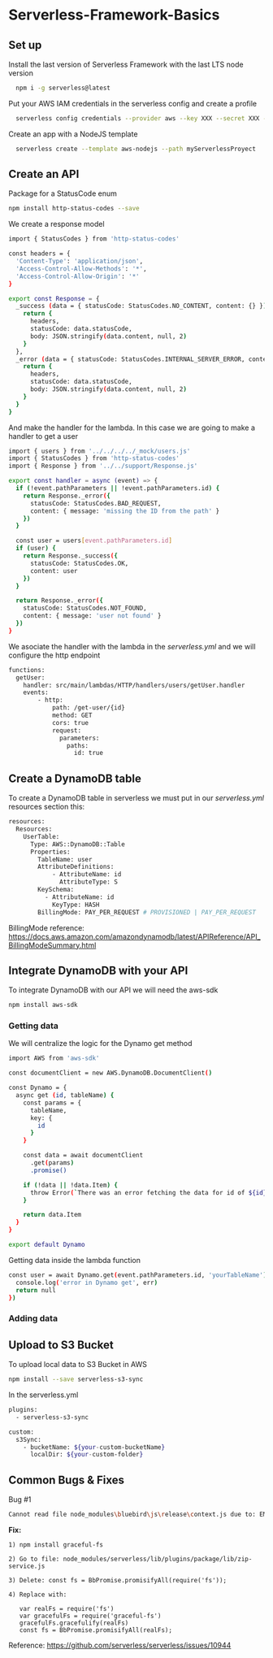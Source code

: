 # Serverless-Framework-Basics

## Set up

Install the last version of Serverless Framework with the last LTS node version
```bash
  npm i -g serverless@latest
```

Put your AWS IAM credentials in the serverless config and create a profile
```bash
  serverless config credentials --provider aws --key XXX --secret XXX --profile ProfileName
```

Create an app with a NodeJS template
```bash
  serverless create --template aws-nodejs --path myServerlessProyect
```
## Create an API
Package for a StatusCode enum

```bash
npm install http-status-codes --save
```

We create a response model

```bash
import { StatusCodes } from 'http-status-codes'

const headers = {
  'Content-Type': 'application/json',
  'Access-Control-Allow-Methods': '*',
  'Access-Control-Allow-Origin': '*'
}

export const Response = {
  _success (data = { statusCode: StatusCodes.NO_CONTENT, content: {} }) {
    return {
      headers,
      statusCode: data.statusCode,
      body: JSON.stringify(data.content, null, 2)
    }
  },
  _error (data = { statusCode: StatusCodes.INTERNAL_SERVER_ERROR, content: {} }) {
    return {
      headers,
      statusCode: data.statusCode,
      body: JSON.stringify(data.content, null, 2)
    }
  }
}
```
And make the handler for the lambda. In this case we are going to make a handler to get a user

```bash
import { users } from '../../../../_mock/users.js'
import { StatusCodes } from 'http-status-codes'
import { Response } from '../../support/Response.js'

export const handler = async (event) => {
  if (!event.pathParameters || !event.pathParameters.id) {
    return Response._error({
      statusCode: StatusCodes.BAD_REQUEST,
      content: { message: 'missing the ID from the path' }
    })
  }

  const user = users[event.pathParameters.id]
  if (user) {
    return Response._success({
      statusCode: StatusCodes.OK,
      content: user
    })
  }

  return Response._error({
    statusCode: StatusCodes.NOT_FOUND,
    content: { message: 'user not found' }
  })
}
```

We asociate the handler with the lambda in the *serverless.yml* and we will configure
the http endpoint

```bash
functions:
  getUser:
    handler: src/main/lambdas/HTTP/handlers/users/getUser.handler
    events:
        - http:
            path: /get-user/{id}
            method: GET
            cors: true
            request:
              parameters:
                paths:
                  id: true
```

## Create a DynamoDB table

To create a DynamoDB table in serverless we must put in our *serverless.yml* resources section this:

```bash
resources:
  Resources:
    UserTable:
      Type: AWS::DynamoDB::Table
      Properties:
        TableName: user
        AttributeDefinitions:
            - AttributeName: id
              AttributeType: S
        KeySchema:
          - AttributeName: id
            KeyType: HASH
        BillingMode: PAY_PER_REQUEST # PROVISIONED | PAY_PER_REQUEST

```
BillingMode reference: https://docs.aws.amazon.com/amazondynamodb/latest/APIReference/API_BillingModeSummary.html

## Integrate DynamoDB with your API

To integrate DynamoDB with our API we will need the aws-sdk

```bash
npm install aws-sdk
```

### Getting data
We will centralize the logic for the Dynamo get method
```bash
import AWS from 'aws-sdk'

const documentClient = new AWS.DynamoDB.DocumentClient()

const Dynamo = {
  async get (id, tableName) {
    const params = {
      tableName,
      key: {
        id
      }
    }

    const data = await documentClient
      .get(params)
      .promise()

    if (!data || !data.Item) {
      throw Error(`There was an error fetching the data for id of ${id} from ${tableName}`)
    }

    return data.Item
  }
}

export default Dynamo
```

Getting data inside the lambda function

```bash
const user = await Dynamo.get(event.pathParameters.id, 'yourTableName').catch(err => {
  console.log('error in Dynamo get', err)
  return null
})
```

### Adding data

## Upload to S3 Bucket

To upload local data to S3 Bucket in AWS

```bash
npm install --save serverless-s3-sync
```

In the serverless.yml

```bash
plugins:
  - serverless-s3-sync

custom:
  s3Sync:
    - bucketName: ${your-custom-bucketName}
      localDir: ${your-custom-folder}
```
## Common Bugs & Fixes

Bug #1
```bash
Cannot read file node_modules\bluebird\js\release\context.js due to: EMFILE: too many open files, open 'C:\Serverless-Basics\node_modules\bluebird\js\release\context.js'
```

**Fix:** 

```
1) npm install graceful-fs
```
```
2) Go to file: node_modules/serverless/lib/plugins/package/lib/zip-service.js
```
```
3) Delete: const fs = BbPromise.promisifyAll(require('fs'));   
```
```
4) Replace with:
    
   var realFs = require('fs')
   var gracefulFs = require('graceful-fs')
   gracefulFs.gracefulify(realFs)
   const fs = BbPromise.promisifyAll(realFs);
```
Reference: https://github.com/serverless/serverless/issues/10944
